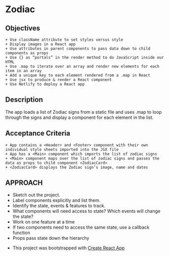 # Zodiac

## Objectives
    + Use className attribute to set styles versus style
    + Display images in a React app
    + Use attributes in parent components to pass data down to child components as props
    + Use {} as “portals” in the render method to do JavaScript inside our HTML
    + Use .map to iterate over an array and render new elements for each item in an array
    + Add a unique key to each element rendered from a .map in React
    + Use jsx to produce & render a React component
    + Use Netlify to deploy a React app

## Description
The app loads a list of Zodiac signs from a static file and uses .map to loop through the signs and display a component for each element in the list.

## Acceptance Criteria
    + App contains a <Header> and <Footer> component with their own individual style sheets imported into the JSX file
    + App has a <Main> component which imports the list of zodiac signs
    + <Main> component maps over the list of zodiac signs and passes the data as props to child component <ZodiacCard>
    + <ZodiacCard> displays the Zodiac sign’s image, name and dates

## APPROACH
  + Sketch out the project.
  + Label components explicitly and list them.
  + Identify the state, events & features to track.
  + What components will need access to state? Which events will change the state?
  + Work on one feature at a time
  + If two components need to access the same state, use a callback function
  + Props pass state down the hierarchy

- This project was bootstrapped with [Create React App](<https://github.com/facebook/create-react-app>)
